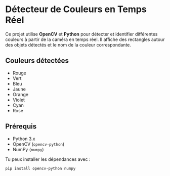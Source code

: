 # Détecteur de Couleurs en Temps Réel

Ce projet utilise **OpenCV** et **Python** pour détecter et identifier différentes couleurs à partir de la caméra en temps réel. Il affiche des rectangles autour des objets détectés et le nom de la couleur correspondante.

## Couleurs détectées

- Rouge
- Vert
- Bleu
- Jaune
- Orange
- Violet
- Cyan
- Rose

## Prérequis

- Python 3.x
- OpenCV (`opencv-python`)
- NumPy (`numpy`)

Tu peux installer les dépendances avec :

```bash
pip install opencv-python numpy

